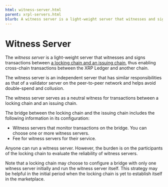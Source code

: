 ```yaml
---
html: witness-server.html
parent: xrpl-servers.html
blurb: A witness server is a light-weight server that witnesses and signs transactions between the XRP Ledger and another chain. 
---
```

# Witness Server

The _witness server_ is a light-weight server that witnesses and signs transactions between [a locking chain and an issuing chain](locking-and-issuing-chains.html), thus enabling cross-chain transactions between the XRP Ledger and another chain. 

The witness server is an independent server that has similar responsibilities as that of a validator server on the peer-to-peer network and helps avoid double-spend and collusion. 

The witness server serves as a neutral witness for transactions between a locking chain and an issuing chain. 

The bridge between the locking chain and the issuing chain includes the following information in its configuration: 

* Witness servers that monitor transactions on the bridge. You can choose one or more witness servers. 
* Fee for witness servers for their service.
 
Anyone can run a witness server. However, the burden is on the participants of the locking chain to evaluate the reliability of witness servers. 

Note that a locking chain may choose to configure a bridge with only one witness server initially and run the witness server itself. This strategy may be helpful in the initial period when the locking chain is yet to establish itself in the marketplace.


